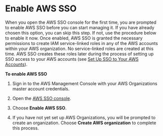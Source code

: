 # Enable AWS SSO<a name="step1"></a>

When you open the AWS SSO console for the first time, you are prompted to enable AWS SSO before you can start managing it\. If you have already chosen this option, you can skip this step\. If not, use the procedure below to enable it now\. Once enabled, AWS SSO is granted the necessary permissions to create IAM service\-linked roles in any of the AWS accounts within your AWS organization\. No service\-linked roles are created at this time\. AWS SSO creates these roles later during the process of setting up SSO access to your AWS accounts \(see [Set Up SSO to Your AWS Accounts](step3.md)\)\.

**To enable AWS SSO**

1. Sign in to the AWS Management Console with your AWS Organizations master account credentials\.

1. Open the [AWS SSO console](https://console.aws.amazon.com/singlesignon)\.

1. Choose **Enable AWS SSO**\.

1. If you have not yet set up AWS Organizations, you will be prompted to create an organization\. Choose **Create AWS organization** to complete this process\.